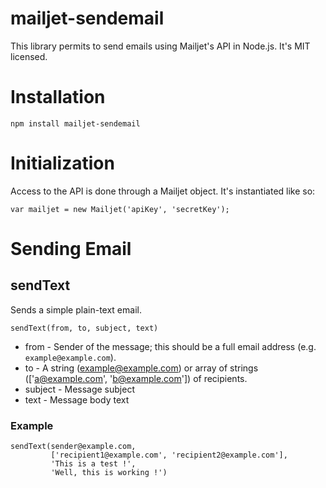 # mailjet-sendemail
This library permits to send emails using Mailjet's API in Node.js. It's MIT licensed.

# Installation
```
npm install mailjet-sendemail
```

# Initialization

Access to the API is done through a Mailjet object. It's instantiated like so:

```
var mailjet = new Mailjet('apiKey', 'secretKey');
```

# Sending Email

## sendText

Sends a simple plain-text email.

```
sendText(from, to, subject, text)
```

* from - Sender of the message; this should be a full email address (e.g. ```example@example.com```).
* to - A string (example@example.com) or array of strings (['a@example.com', 'b@example.com']) of recipients.
* subject - Message subject
* text - Message body text

### Example

```
sendText(sender@example.com,
         ['recipient1@example.com', 'recipient2@example.com'],
         'This is a test !',
         'Well, this is working !')
```
